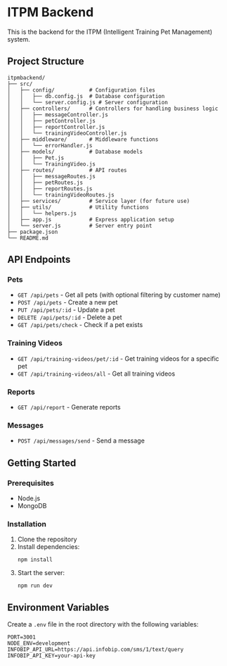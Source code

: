 # ITPM Backend

This is the backend for the ITPM (Intelligent Training Pet Management) system.

## Project Structure

```
itpmbackend/
├── src/
│   ├── config/           # Configuration files
│   │   ├── db.config.js  # Database configuration
│   │   └── server.config.js # Server configuration
│   ├── controllers/      # Controllers for handling business logic
│   │   ├── messageController.js
│   │   ├── petController.js
│   │   ├── reportController.js
│   │   └── trainingVideoController.js
│   ├── middleware/       # Middleware functions
│   │   └── errorHandler.js
│   ├── models/           # Database models
│   │   ├── Pet.js
│   │   └── TrainingVideo.js
│   ├── routes/           # API routes
│   │   ├── messageRoutes.js
│   │   ├── petRoutes.js
│   │   ├── reportRoutes.js
│   │   └── trainingVideoRoutes.js
│   ├── services/         # Service layer (for future use)
│   ├── utils/            # Utility functions
│   │   └── helpers.js
│   ├── app.js            # Express application setup
│   └── server.js         # Server entry point
├── package.json
└── README.md
```

## API Endpoints

### Pets
- `GET /api/pets` - Get all pets (with optional filtering by customer name)
- `POST /api/pets` - Create a new pet
- `PUT /api/pets/:id` - Update a pet
- `DELETE /api/pets/:id` - Delete a pet
- `GET /api/pets/check` - Check if a pet exists

### Training Videos
- `GET /api/training-videos/pet/:id` - Get training videos for a specific pet
- `GET /api/training-videos/all` - Get all training videos

### Reports
- `GET /api/report` - Generate reports

### Messages
- `POST /api/messages/send` - Send a message

## Getting Started

### Prerequisites
- Node.js
- MongoDB

### Installation
1. Clone the repository
2. Install dependencies:
   ```
   npm install
   ```
3. Start the server:
   ```
   npm run dev
   ```

## Environment Variables
Create a `.env` file in the root directory with the following variables:
```
PORT=3001
NODE_ENV=development
INFOBIP_API_URL=https://api.infobip.com/sms/1/text/query
INFOBIP_API_KEY=your-api-key
``` 
